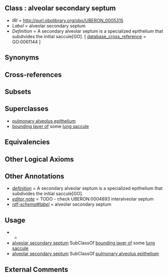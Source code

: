 
## Class : alveolar secondary septum

 * *IRI* = http://purl.obolibrary.org/obo/UBERON_0005315
 * *Label* = alveolar secondary septum
 * *Definition* = A secondary alveolar septum is a specialized epithelium that subdivides the initial saccule[GO]. [ [database_cross_reference](../../ef/oboInOwl#hasDbXref.md) = GO:0061144 ]

## Synonyms


## Cross-references


## Subsets


## Superclasses

 * [pulmonary alveolus epithelium](../../UBERON/21/UBERON_0004821.md)
 * [bounding layer of](../../RO/07/RO_0002007.md) some [lung saccule](../../UBERON/16/UBERON_0000116.md)

## Equivalencies


## Other Logical Axioms


## Other Annotations

 * *[definition](../../IAO/15/IAO_0000115.md)* = A secondary alveolar septum is a specialized epithelium that subdivides the initial saccule[GO].
 * *[editor note](../../IAO/16/IAO_0000116.md)* = TODO - check UBERON:0004893 interalveolar septum
 * *[rdf-schema#label](../../el/rdf-schema#label.md)* = alveolar secondary septum

## Usage

 * -
 * [alveolar secondary septum](../../UBERON/15/UBERON_0005315.md) SubClassOf [bounding layer of](../../RO/07/RO_0002007.md) some [lung saccule](../../UBERON/16/UBERON_0000116.md)
 * [alveolar secondary septum](../../UBERON/15/UBERON_0005315.md) SubClassOf [pulmonary alveolus epithelium](../../UBERON/21/UBERON_0004821.md)

## External Comments

